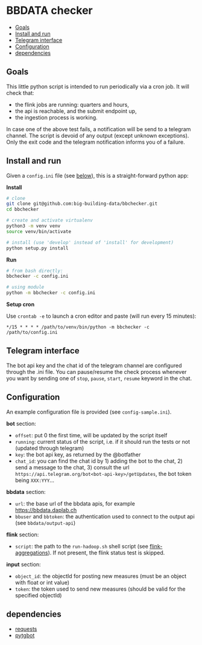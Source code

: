 # BBDATA checker

* [Goals](#goals)
* [Install and run](#install-and-run)
* [Telegram interface](#telegram-interface)
* [Configuration](#configuration)
* [dependencies](#dependencies)

## Goals

This little python script is intended to run periodically via a cron job. It will check that:

- the flink jobs are running: quarters and hours,
- the api is reachable, and the submit endpoint up,
- the ingestion process is working.

In case one of the above test fails, a notification will be send to a telegram channel.
The script is devoid of any output (except unknown exceptions). 
Only the exit code and the telegram notification informs you of a failure.

## Install and run

Given a `config.ini` file (see [below](#Configuration)), this is a straight-forward python app:

__Install__

```bash
# clone
git clone git@github.com:big-building-data/bbchecker.git
cd bbchecker

# create and activate virtualenv
python3 -m venv venv
source venv/bin/activate

# install (use 'develop' instead of 'install' for development)
python setup.py install
```

__Run__
```bash
# from bash directly:
bbchecker -c config.ini

# using module
python -m bbchecker -c config.ini
```

__Setup cron__

Use `crontab -e` to launch a cron editor and paste (will run every 15 minutes):
```text 
*/15 * * * * /path/to/venv/bin/python -m bbchecker -c /path/to/config.ini
```

## Telegram interface

The bot api key and the chat id of the telegram channel are configured through the .ini file.
You can pause/resume the check process whenever you want by sending one of `stop`, `pause`, `start`, `resume` keyword in the chat.

## Configuration

An example configuration file is provided (see `config-sample.ini`).

__bot__ section:

- `offset`: put 0 the first time, will be updated by the script itself
- `running`: current status of the script, i.e. if it should run the tests or not (updated through telegram)
- `key`: the bot api key, as returned by the @botfather
- `chat_id`: you can find the chat id by 1) adding the bot to the chat, 2) send a message to the chat,
  3) consult the url `https://api.telegram.org/bot<bot-api-key>/getUpdates`, the bot token being `XXX:YYY`...

__bbdata__ section:

- `url`: the base url of the bbdata apis, for example https://bbdata.daplab.ch
- `bbuser` and `bbtoken`: the authentication used to connect to the output api (see `bbdata/output-api`)

__flink__ section:

- `script`: the path to the `run-hadoop.sh` shell script (see [flink-aggregations](https://github.com/big-building-data/flink-aggregations)).
If not present, the flink status test is skipped.

__input__ section:

- `object_id`: the objectId for posting new measures (must be an object with float or int value)
- `token`: the token used to send new measures (should be valid for the specified objectId)

## dependencies

- [requests](http://docs.python-requests.org/en/master/)
- [pytgbot](https://github.com/luckydonald/pytgbot)